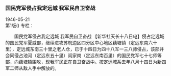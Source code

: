 ### 国民党军侵占我定远城  我军民自卫奋战  

1946-05-21  
第1版()
专栏：

　　国民党军侵占我定远城
    我军民自卫奋战
    【新华社天长十八日电】侵占定远城的国民党军夏威部，继续进攻苏皖边区四分区中心地区藕塘镇（定远东南六十里），定远城东南三十里之老人仓，已于十四日为四十八军一三八师侵占，该部并会同侵占池河（定远东五十里）阎家岗（定远东南百里）的国民党军七十七师等部，向藕塘镇围攻，现我军民正在自卫奋战中。按定远城系去年八月十四日为新四军二师从敌人手中解放的。  

